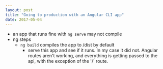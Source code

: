 ```yaml
---
layout: post
title: "Going to production with an Angular CLI app"
date: 2017-05-04
---
```

 - an app that runs fine with `ng serve` may not compile 
 - ng steps
   - `ng build` compiles the app to /dist by default
     - serve this app and see if it runs.  In my case it did not.  Angular routes aren't working, and everything is getting passed to the api, with the exception of the '/' route.

